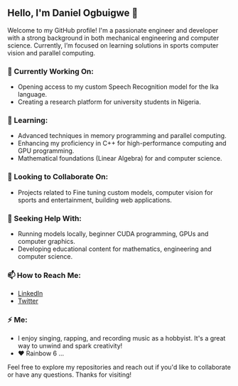 ## Hello, I'm Daniel Ogbuigwe 👋

Welcome to my GitHub profile! I'm a passionate engineer and developer with a strong background in both mechanical engineering and computer science. Currently, I’m focused on learning solutions in sports computer vision and parallel computing.

### 🔭 Currently Working On:
- Opening access to my custom Speech Recognition model for the Ika language.
- Creating a research platform for university students in Nigeria.

### 🌱 Learning:
- Advanced techniques in memory programming and parallel computing.
- Enhancing my proficiency in C++ for high-performance computing and GPU programming.
- Mathematical foundations (Linear Algebra) for and computer science.

### 👯 Looking to Collaborate On:
- Projects related to Fine tuning custom models, computer vision for sports and entertainment, building web applications.

### 🤔 Seeking Help With:
- Running models locally, beginner CUDA programming, GPUs and computer graphics.
- Developing educational content for mathematics, engineering and computer science.

### 📫 How to Reach Me:
- [LinkedIn](https://linkedin.com/in/daniel-ogbuigwe/)
- [Twitter](https://x.com/ogbidaniel)

### ⚡ Me:
- I enjoy singing, rapping, and recording music as a hobbyist. It's a great way to unwind and spark creativity!
- ❤️ Rainbow 6 ...

Feel free to explore my repositories and reach out if you'd like to collaborate or have any questions. Thanks for visiting!

